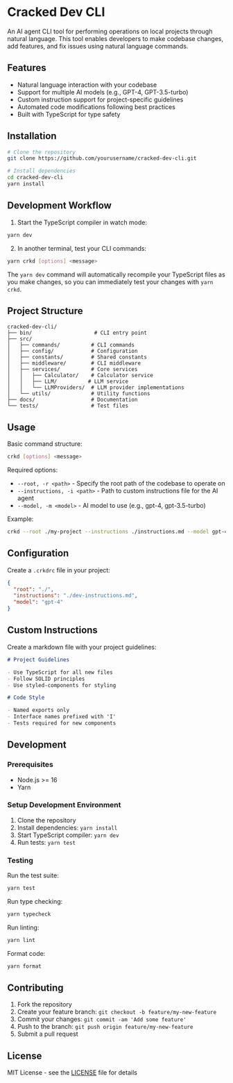 # Cracked Dev CLI

An AI agent CLI tool for performing operations on local projects through natural language. This tool enables developers to make codebase changes, add features, and fix issues using natural language commands.

## Features

- Natural language interaction with your codebase
- Support for multiple AI models (e.g., GPT-4, GPT-3.5-turbo)
- Custom instruction support for project-specific guidelines
- Automated code modifications following best practices
- Built with TypeScript for type safety

## Installation

```bash
# Clone the repository
git clone https://github.com/yourusername/cracked-dev-cli.git

# Install dependencies
cd cracked-dev-cli
yarn install
```

## Development Workflow

1. Start the TypeScript compiler in watch mode:

```bash
yarn dev
```

2. In another terminal, test your CLI commands:

```bash
yarn crkd [options] <message>
```

The `yarn dev` command will automatically recompile your TypeScript files as you make changes, so you can immediately test your changes with `yarn crkd`.

## Project Structure

```
cracked-dev-cli/
├── bin/                    # CLI entry point
├── src/
│   ├── commands/          # CLI commands
│   ├── config/            # Configuration
│   ├── constants/         # Shared constants
│   ├── middleware/        # CLI middleware
│   ├── services/          # Core services
│   │   ├── Calculator/    # Calculator service
│   │   ├── LLM/          # LLM service
│   │   └── LLMProviders/  # LLM provider implementations
│   └── utils/             # Utility functions
├── docs/                  # Documentation
└── tests/                 # Test files
```

## Usage

Basic command structure:

```bash
crkd [options] <message>
```

Required options:

- `--root, -r <path>` - Specify the root path of the codebase to operate on
- `--instructions, -i <path>` - Path to custom instructions file for the AI agent
- `--model, -m <model>` - AI model to use (e.g., gpt-4, gpt-3.5-turbo)

Example:

```bash
crkd --root ./my-project --instructions ./instructions.md --model gpt-4 "Add error handling to the user service"
```

## Configuration

Create a `.crkdrc` file in your project:

```json
{
  "root": "./",
  "instructions": "./dev-instructions.md",
  "model": "gpt-4"
}
```

## Custom Instructions

Create a markdown file with your project guidelines:

```markdown
# Project Guidelines

- Use TypeScript for all new files
- Follow SOLID principles
- Use styled-components for styling

# Code Style

- Named exports only
- Interface names prefixed with 'I'
- Tests required for new components
```

## Development

### Prerequisites

- Node.js >= 16
- Yarn

### Setup Development Environment

1. Clone the repository
2. Install dependencies: `yarn install`
3. Start TypeScript compiler: `yarn dev`
4. Run tests: `yarn test`

### Testing

Run the test suite:

```bash
yarn test
```

Run type checking:

```bash
yarn typecheck
```

Run linting:

```bash
yarn lint
```

Format code:

```bash
yarn format
```

## Contributing

1. Fork the repository
2. Create your feature branch: `git checkout -b feature/my-new-feature`
3. Commit your changes: `git commit -am 'Add some feature'`
4. Push to the branch: `git push origin feature/my-new-feature`
5. Submit a pull request

## License

MIT License - see the [LICENSE](LICENSE) file for details

